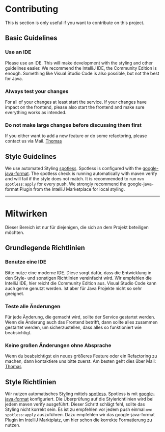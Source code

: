 # Contributing

This is section is only useful if you want to contribute on this project.

## Basic Guidelines

### Use an IDE

Please use an IDE. This will make development with the styling and other guidelines easier.
We recommend the IntelliJ IDE, the Community Edition is enough. Something like Visual Studio Code is
also possible, but not the best for Java.

### Always test your changes

For all of your changes at least start the service. If your changes have impact on the frontend,
please also start the frontend and make sure everything works as intended.

### Do not make large changes before discussing them first

If you either want to add a new feature or do some refactoring, please contact us via Mail.
[Thomas](mailto:thomas.fink@muenchen.de)

## Style Guidelines

We use automated Styling [spotless](https://github.com/diffplug/spotless). Spotless is configured with
the [google-java-format](https://github.com/google/google-java-format). The spotless check is running automatically with
maven verify and will fail if the style does not match. It is recommended to run ```mvn spotless:apply``` for every
push. We strongly recommend the google-java-format Plugin from the IntelliJ Marketplace for local styling.

---

# Mitwirken

Dieser Bereich ist nur für diejenigen, die sich an dem Projekt beteiligen möchten.

## Grundlegende Richtlinien

### Benutze eine IDE

Bitte nutze eine moderne IDE. Diese sorgt dafür, dass die Entwicklung in den Style- und sonstigen Richtlinien
vereinfacht wird. Wir empfehlen die IntelliJ IDE, hier reicht die Community Edition aus. Visual Studio Code kann auch
gerne genutzt
werden. Ist aber für Java Projekte nicht so sehr geeignet.

### Teste alle Änderungen

Für jede Änderung, die gemacht wird, sollte der Service gestartet werden. Wenn die Änderung auch das Frontend betrifft,
dann sollte alles zusammen gestartet werden, um sicherzustellen, dass alles so funktioniert wie beabsichtigt.

### Keine großen Änderungen ohne Absprache

Wenn du beabsichtigst ein neues größeres Feature oder ein Refactoring zu machen, dann kontaktiere uns bitte zuerst.
Am besten geht dies über Mail: [Thomas](mailto:thomas.fink@muenchen.de)

## Style Richtlinien

Wir nutzen automatisches Styling mittels [spotless](https://github.com/diffplug/spotless). Spotless is
mit [google-java-format](https://github.com/google/google-java-format)
konfiguriert. Die Überprüfung auf die Stylerichtlinien wird bei jedem maven verify ausgeführt. Dieser Schritt schlägt
fehl, sollte das Styling nicht korrekt sein. Es ist zu empfehlen vor jedem push einmal ```mvn spotless:apply```
auszuführen. Dazu empfehlen wir das
google-java-format Plugin im IntelliJ Marktplatz, um hier schon die korrekte Formatierung zu nutzen.
